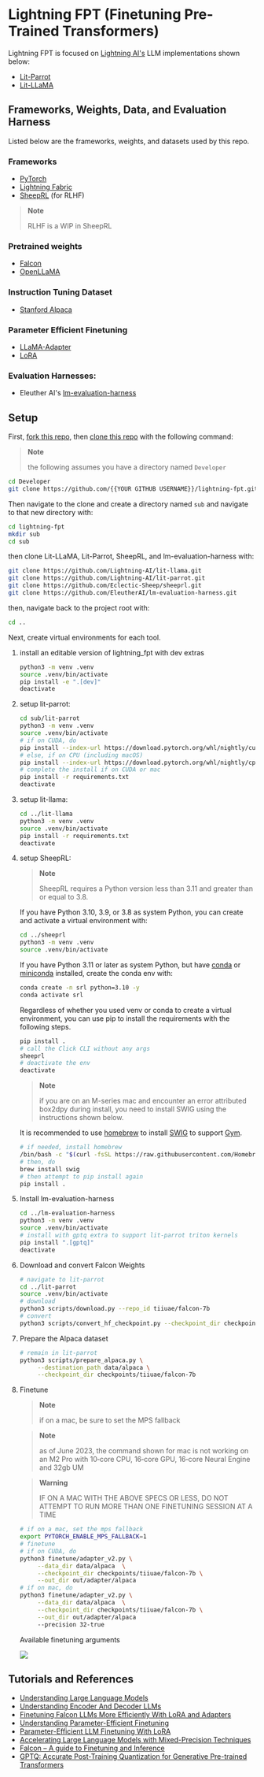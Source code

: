 # Lightning FPT (Finetuning Pre-Trained Transformers)

Lightning FPT is focused on [Lightning AI's](https://lightning.ai) LLM implementations shown below:

- [Lit-Parrot](https://github.com/Lightning-AI/lit-parrot)
- [Lit-LLaMA](https://github.com/Lightning-AI/lit-llama)

## Frameworks, Weights, Data, and Evaluation Harness

Listed below are the frameworks, weights, and datasets used by this repo.

### Frameworks

- [PyTorch](https://pytorch.org/docs/stable/index.html)
- [Lightning Fabric](https://lightning.ai/docs/fabric/stable/)
- [SheepRL](https://github.com/Eclectic-Sheep/sheeprl) (for RLHF)

> **Note**
>
> RLHF is a WIP in SheepRL

### Pretrained weights

- [Falcon](https://huggingface.co/tiiuae/falcon-40b)
- [OpenLLaMA](https://github.com/openlm-research/open_llama)

### Instruction Tuning Dataset

- [Stanford Alpaca](https://github.com/tatsu-lab/stanford_alpaca)

### Parameter Efficient Finetuning

- [LLaMA-Adapter](https://github.com/OpenGVLab/LLaMA-Adapter)
- [LoRA](https://github.com/microsoft/LoRA)

### Evaluation Harnesses:

- Eleuther AI's [lm-evaluation-harness](https://github.com/EleutherAI/lm-evaluation-harness)

## Setup

First, [fork this repo](https://docs.github.com/en/get-started/quickstart/fork-a-repo#forking-a-repository), then [clone this repo](https://docs.github.com/en/repositories/creating-and-managing-repositories/cloning-a-repository#cloning-a-repository) with the following command:

> **Note**
>
> the following assumes you have a directory named `Developer`

```sh
cd Developer
git clone https://github.com/{{YOUR GITHUB USERNAME}}/lightning-fpt.git
```

Then navigate to the clone and create a directory named `sub` and navigate to that new directory with:

```sh
cd lightning-fpt
mkdir sub
cd sub
```

then clone Lit-LLaMA, Lit-Parrot, SheepRL, and lm-evaluation-harness with:

```sh
git clone https://github.com/Lightning-AI/lit-llama.git
git clone https://github.com/Lightning-AI/lit-parrot.git
git clone https://github.com/Eclectic-Sheep/sheeprl.git
git clone https://github.com/EleutherAI/lm-evaluation-harness.git
```

then, navigate back to the project root with:

```sh
cd ..
```

Next, create virtual environments for each tool.

1. install an editable version of lightning_fpt with dev extras

   ```sh
   python3 -m venv .venv
   source .venv/bin/activate
   pip install -e ".[dev]"
   deactivate
   ```

2. setup lit-parrot:

   ```sh
   cd sub/lit-parrot
   python3 -m venv .venv
   source .venv/bin/activate
   # if on CUDA, do
   pip install --index-url https://download.pytorch.org/whl/nightly/cu118 --pre 'torch>=2.1.0dev'
   # else, if on CPU (including macOS)
   pip install --index-url https://download.pytorch.org/whl/nightly/cpu --pre 'torch>=2.1.0dev'
   # complete the install if on CUDA or mac
   pip install -r requirements.txt
   deactivate
   ```

3. setup lit-llama:

   ```sh
   cd ../lit-llama
   python3 -m venv .venv
   source .venv/bin/activate
   pip install -r requirements.txt
   deactivate
   ```

4. setup SheepRL:

   > **Note**
   >
   > SheepRL requires a Python version less than 3.11 and greater than or equal to 3.8.

   If you have Python 3.10, 3.9, or 3.8 as system Python, you can create and activate a virtual environment with:

   ```sh
   cd ../sheeprl
   python3 -m venv .venv
   source .venv/bin/activate
   ```

   If you have Python 3.11 or later as system Python, but have [conda](https://docs.conda.io/en/latest/) or [miniconda](https://docs.conda.io/en/latest/miniconda.html) installed, create the conda env with:

   ```sh
   conda create -n srl python=3.10 -y
   conda activate srl
   ```

   Regardless of whether you used venv or conda to create a virtual environment, you can use pip to install the requirements with the following steps.

   ```sh
   pip install .
   # call the Click CLI without any args
   sheeprl
   # deactivate the env
   deactivate
   ```

   > **Note**
   >
   > if you are on an M-series mac and encounter an error attributed box2dpy during install, you need to install SWIG using the instructions shown below.

   It is recommended to use [homebrew](https://brew.sh/) to install [SWIG](https://formulae.brew.sh/formula/swig) to support [Gym](https://github.com/openai/gym).

   ```sh
   # if needed, install homebrew
   /bin/bash -c "$(curl -fsSL https://raw.githubusercontent.com/Homebrew/install/HEAD/install.sh)"
   # then, do
   brew install swig
   # then attempt to pip install again
   pip install .
   ```

5. Install lm-evaluation-harness

   ```sh
   cd ../lm-evaluation-harness
   python3 -m venv .venv
   source .venv/bin/activate
   # install with gptq extra to support lit-parrot triton kernels
   pip install ".[gptq]"
   deactivate
   ```

6. Download and convert Falcon Weights

   ```sh
   # navigate to lit-parrot
   cd ../lit-parrot
   source .venv/bin/activate
   # download
   python3 scripts/download.py --repo_id tiiuae/falcon-7b
   # convert
   python3 scripts/convert_hf_checkpoint.py --checkpoint_dir checkpoints/tiiuae/falcon-7b
   ```

7. Prepare the Alpaca dataset

   ```sh
   # remain in lit-parrot
   python3 scripts/prepare_alpaca.py \
        --destination_path data/alpaca \
        --checkpoint_dir checkpoints/tiiuae/falcon-7b
   ```

8. Finetune

   > **Note**
   >
   > if on a mac, be sure to set the MPS fallback

   > **Note**
   >
   > as of June 2023, the command shown for mac is not working on an M2 Pro with
   > 10‑core CPU, 16‑core GPU, 16‑core Neural Engine and 32gb UM

   > **Warning**
   > 
   > IF ON A MAC WITH THE ABOVE SPECS OR LESS, DO NOT ATTEMPT TO RUN MORE THAN ONE FINETUNING SESSION AT A TIME

   ```sh
   # if on a mac, set the mps fallback
   export PYTORCH_ENABLE_MPS_FALLBACK=1
   # finetune
   # if on CUDA, do
   python3 finetune/adapter_v2.py \
        --data_dir data/alpaca  \
        --checkpoint_dir checkpoints/tiiuae/falcon-7b \
        --out_dir out/adapter/alpaca
   # if on mac, do
   python3 finetune/adapter_v2.py \
        --data_dir data/alpaca  \
        --checkpoint_dir checkpoints/tiiuae/falcon-7b \
        --out_dir out/adapter/alpaca
        --precision 32-true
   ```

   Available finetuning arguments

   ![](docs/parrot-help.png)

## Tutorials and References

- [Understanding Large Language Models](https://magazine.sebastianraschka.com/p/understanding-large-language-models)
- [Understanding Encoder And Decoder LLMs](https://magazine.sebastianraschka.com/p/understanding-encoder-and-decoder)
- [Finetuning Falcon LLMs More Efficiently With LoRA and Adapters](https://lightning.ai/pages/community/finetuning-falcon-efficiently/)
- [Understanding Parameter-Efficient Finetuning](https://lightning.ai/pages/community/article/understanding-llama-adapters/)
- [Parameter-Efficient LLM Finetuning With LoRA](https://lightning.ai/pages/community/tutorial/lora-llm/)
- [Accelerating Large Language Models with Mixed-Precision Techniques](https://lightning.ai/pages/community/tutorial/accelerating-large-language-models-with-mixed-precision-techniques/)
- [Falcon – A guide to Finetuning and Inference](https://lightning.ai/pages/blog/falcon-a-guide-to-finetune-and-inference/)
- [GPTQ: Accurate Post-Training Quantization for Generative Pre-trained Transformers](https://arxiv.org/abs/2210.17323)
